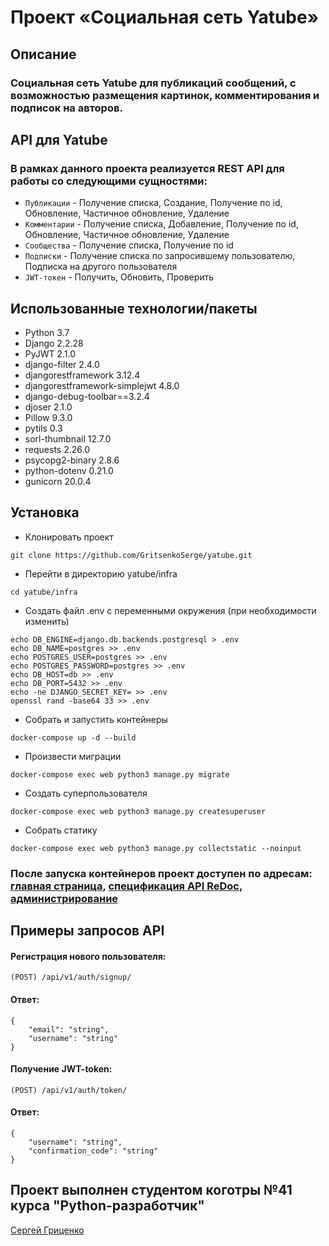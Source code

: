 # Проект «Социальная сеть Yatube»
## Описание
### Социальная сеть Yatube для публикаций сообщений, с возможностью размещения картинок, комментирования и подписок на авторов.

## API для Yatube
### В рамках данного проекта реализуется REST API для работы со следующими сущностями:
* `Публикации` - Получение списка, Создание, Получение по id, Обновление, Частичное обновление, Удаление
* `Комментарии` - Получение списка, Добавление, Получение по id, Обновление, Частичное обновление, Удаление
* `Сообщества` - Получение списка, Получение по id
* `Подписки` - Получение списка по запросившему пользователю, Подписка на другого пользователя
* `JWT-токен` - Получить, Обновить, Проверить

## Использованные технологии/пакеты
* Python 3.7
* Django 2.2.28
* PyJWT 2.1.0
* django-filter 2.4.0
* djangorestframework 3.12.4
* djangorestframework-simplejwt 4.8.0
* django-debug-toolbar==3.2.4
* djoser 2.1.0
* Pillow 9.3.0
* pytils 0.3
* sorl-thumbnail 12.7.0
* requests 2.26.0
* psycopg2-binary 2.8.6
* python-dotenv 0.21.0
* gunicorn 20.0.4
## Установка
* Клонировать проект
```
git clone https://github.com/GritsenkoSerge/yatube.git
```
* Перейти в директорию yatube/infra
```
cd yatube/infra
```
* Создать файл .env с переменными окружения (при необходимости изменить)
```
echo DB_ENGINE=django.db.backends.postgresql > .env
echo DB_NAME=postgres >> .env
echo POSTGRES_USER=postgres >> .env
echo POSTGRES_PASSWORD=postgres >> .env
echo DB_HOST=db >> .env
echo DB_PORT=5432 >> .env
echo -ne DJANGO_SECRET_KEY= >> .env
openssl rand -base64 33 >> .env
```
* Собрать и запустить контейнеры 
```
docker-compose up -d --build
```
* Произвести миграции
```
docker-compose exec web python3 manage.py migrate
```
* Создать суперпользователя
```
docker-compose exec web python3 manage.py createsuperuser
```
* Собрать статику
```
docker-compose exec web python3 manage.py collectstatic --noinput
```
### После запуска контейнеров проект доступен по адресам: [главная страница](http://localhost/), [спецификация API ReDoc](http://localhost/api/redoc/), [администрирование](http://localhost/admin/)

## Примеры запросов API
#### Регистрация нового пользователя:
```
(POST) /api/v1/auth/signup/
```
#### Ответ:
```
{ 
    "email": "string",
    "username": "string"
}
```
#### Получение JWT-token:
```
(POST) /api/v1/auth/token/
```
#### Ответ:
```
{
    "username": "string",
    "confirmation_code": "string"
}
```

## Проект выполнен студентом коготры №41 курса "Python-разработчик"
[Сергей Гриценко](https://github.com/GritsenkoSerge/)

